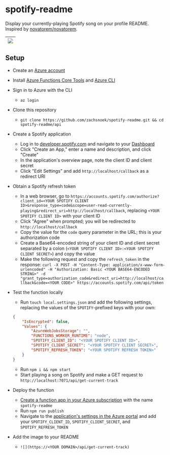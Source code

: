 # spotify-readme

Display your currently-playing Spotify song on your profile README. Inspired by [novatorem/novatorem](https://github.com/novatorem/novatorem).

|![](https://spotify-readme.azurewebsites.net/api/get-current-track)|
|-|

## Setup

-   Create an [Azure account](https://azure.microsoft.com/en-us/free/?ref=microsoft.com&utm_source=microsoft.com&utm_medium=docs&utm_campaign=visualstudio)

-   Install [Azure Functions Core Tools](https://docs.microsoft.com/en-us/azure/azure-functions/functions-run-local?tabs=windows%2Ccsharp%2Cportal%2Cbash%2Ckeda#install-the-azure-functions-core-tools) and [Azure CLI](https://docs.microsoft.com/en-us/cli/azure/install-azure-cli)

-   Sign in to Azure with the CLI

    -   `az login`

-   Clone this repository

    -   `git clone https://github.com/zachsnoek/spotify-readme.git && cd spotify-readme/api`

-   Create a Spotify application

    -   Log in to [developer.spotify.com](https://developer.spotify.com) and navigate to your [Dashboard](https://developer.spotify.com/dashboard)
    -   Click "Create an App," enter a name and description, and click "Create"
    -   In the application's overview page, note the client ID and client secret
    -   Click "Edit Settings" and add `http://localhost/callback` as a redirect URI

-   Obtain a Spotify refresh token

    -   In a web browser, go to `https://accounts.spotify.com/authorize?client_id=<YOUR SPOTIFY CLIENT ID>&response_type=code&scope=user-read-currently-playing&redirect_uri=http://localhost/callback`, replacing `<YOUR SPOTIFY CLIENT ID>` with your client ID
    -   Click "Agree" when prompted; you will be redirected to `http://localhost/callback`
    -   Copy the value for the `code` query parameter in the URL; this is your authorization code
    -   Create a Base64-encoded string of your client ID and client secret separated by a colon (`<YOUR SPOTIFY CLIENT ID>:<YOUR SPOTIFY CLIENT SECRET>`) and copy the value
    -   Make the following request and copy the `refresh_token` in the response: `curl -X POST -H "Content-Type: application/x-www-form-urlencoded" -H "Authorization: Basic <YOUR BASE64-ENCODED STRING>" -d "grant_type=authorization_code&redirect_uri=http://localhost/callback&code=<YOUR CODE>" https://accounts.spotify.com/api/token`

-   Test the function locally

    -   Run `touch local.settings.json` and add the following settings, replacing the values of the `SPOTIFY`-prefixed keys with your own:

    ```json
    {
        "IsEncrypted": false,
        "Values": {
            "AzureWebJobsStorage": "",
            "FUNCTIONS_WORKER_RUNTIME": "node",
            "SPOTIFY_CLIENT_ID": "<YOUR SPOTIFY CLIENT ID>",
            "SPOTIFY_CLIENT_SECRET": "<YOUR SPOTIFY CLIENT SECRET>",
            "SPOTIFY_REFRESH_TOKEN": "<YOUR SPOTIFY REFRESH TOKEN>"
        }
    }
    ```

    -   Run `npm i && npm start`
    -   Start playing a song on Spotify and make a GET request to `http://localhost:7071/api/get-current-track`

-   Deploy the function

    -   [Create a function app in your Azure subscription](https://docs.microsoft.com/en-us/azure/azure-functions/scripts/functions-cli-create-serverless) with the name `spotify-readme`
    -   Run `npm run publish`
    -   Navigate to the [application's settings in the Azure portal](https://docs.microsoft.com/en-us/azure/azure-functions/functions-how-to-use-azure-function-app-settings?tabs=portal#settings) and add your `SPOTIFY_CLIENT_ID`, `SPOTIFY_CLIENT_SECRET`, and `SPOTIFY_REFRESH_TOKEN`

-   Add the image to your README
    -   `![](https://<YOUR DOMAIN>/api/get-current-track)`
